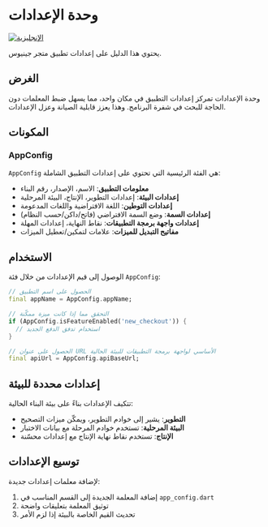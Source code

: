 # وحدة الإعدادات

[![الإنجليزية](https://img.shields.io/badge/Language-English-blueviolet?style=for-the-badge)](README.md)

يحتوي هذا الدليل على إعدادات تطبيق متجر جينيوس.

## الغرض

وحدة الإعدادات تمركز إعدادات التطبيق في مكان واحد، مما يسهل ضبط المعلمات دون الحاجة للبحث في شفرة البرنامج. وهذا يعزز قابلية الصيانة وعزل الإعدادات.

## المكونات

### AppConfig

`AppConfig` هي الفئة الرئيسية التي تحتوي على إعدادات التطبيق الشاملة:

- **معلومات التطبيق**: الاسم، الإصدار، رقم البناء
- **إعدادات البيئة**: إعدادات التطوير، الإنتاج، البيئة المرحلية
- **إعدادات التوطين**: اللغة الافتراضية واللغات المدعومة
- **إعدادات السمة**: وضع السمة الافتراضي (فاتح/داكن/حسب النظام)
- **إعدادات واجهة برمجة التطبيقات**: نقاط النهاية، إعدادات المهلة
- **مفاتيح التبديل للميزات**: علامات لتمكين/تعطيل الميزات

## الاستخدام

الوصول إلى قيم الإعدادات من خلال فئة `AppConfig`:

```dart
// الحصول على اسم التطبيق
final appName = AppConfig.appName;

// التحقق مما إذا كانت ميزة ممكّنة
if (AppConfig.isFeatureEnabled('new_checkout')) {
  // استخدام تدفق الدفع الجديد
}

// الحصول على عنوان URL الأساسي لواجهة برمجة التطبيقات للبيئة الحالية
final apiUrl = AppConfig.apiBaseUrl;
```

## إعدادات محددة للبيئة

تتكيف الإعدادات بناءً على بيئة البناء الحالية:

- **التطوير**: يشير إلى خوادم التطوير، ويمكّن ميزات التصحيح
- **البيئة المرحلية**: تستخدم خوادم المرحلة مع بيانات الاختبار
- **الإنتاج**: تستخدم نقاط نهاية الإنتاج مع إعدادات محسّنة

## توسيع الإعدادات

لإضافة معلمات إعدادات جديدة:

1. إضافة المعلمة الجديدة إلى القسم المناسب في `app_config.dart`
2. توثيق المعلمة بتعليقات واضحة
3. تحديث القيم الخاصة بالبيئة إذا لزم الأمر

